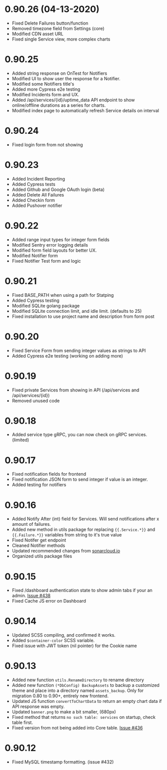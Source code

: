 # 0.90.26 (04-13-2020)
- Fixed Delete Failures button/function
- Removed timezone field from Settings (core)
- Modified CDN asset URL
- Fixed single Service view, more complex charts

# 0.90.25
- Added string response on OnTest for Notifiers
- Modified UI to show user the response for a Notifier.
- Modified some Notifiers title's
- Added more Cypress e2e testing
- Modified Incidents form and UX.
- Added /api/services/{id}/uptime_data API endpoint to show online/offline durations as a series for charts.
- Modified index page to automatically refresh Service details on interval

# 0.90.24
- Fixed login form from not showing

# 0.90.23
- Added Incident Reporting
- Added Cypress tests
- Added Github and Google OAuth login (beta)
- Added Delete All Failures
- Added Checkin form
- Added Pushover notifier

# 0.90.22
- Added range input types for integer form fields
- Modified Sentry error logging details
- Modified form field layouts for better UX.
- Modified Notifier form
- Fixed Notifier Test form and logic

# 0.90.21
- Fixed BASE_PATH when using a path for Statping
- Added Cypress testing
- Modified SQLite golang package
- Modified SQLite connection limit, and idle limit. (defaults to 25)
- Fixed installation to use project name and description from form post

# 0.90.20
- Fixed Service Form from sending integer values as strings to API
- Added Cypress e2e testing (working on adding more)

# 0.90.19
- Fixed private Services from showing in API (/api/services and /api/services/{id})
- Removed unused code

# 0.90.18
- Added service type gRPC, you can now check on gRPC services. (limited)

# 0.90.17
- Fixed notification fields for frontend
- Fixed notification JSON form to send integer if value is an integer.
- Added testing for notifiers

# 0.90.16
- Added Notify After (int) field for Services. Will send notifications after x amount of failures.
- Added new method in utils package for replacing `{{.Service.*}}` and `{{.Failure.*}}` variables from string to it's true value
- Fixed Notifer get endpoint
- Cleaned Notifier methods
- Updated recommended changes from [sonarcloud.io](https://sonarcloud.io/organizations/statping/projects)
- Organized utils package files

# 0.90.15
- Fixed /dashboard authentication state to show admin tabs if your an admin. [Issue #438](https://github.com/statping/statping/issues/438)
- Fixed Cache JS error on Dashboard

# 0.90.14
- Updated SCSS compiling, and confirmed it works.
- Added `$container-color` SCSS variable.
- Fixed issue with JWT token (nil pointer) for the Cookie name

# 0.90.13
- Added new function `utils.RenameDirectory` to rename directory
- Added new function `(*DbConfig) BackupAssets` to backup a customized theme and place into a directory named `assets_backup`. Only for migration 0.80 to 0.90+, entirely new frontend.
- Updated JS function `convertToChartData` to return an empty chart data if API response was empty.
- Updated `banner.png` to make a bit smaller, (680px)
- Fixed method that returns `no such table: services` on startup, check table first.
- Fixed version from not being added into Core table. [Issue #436](https://github.com/statping/statping/issues/436)

# 0.90.12
- Fixed MySQL timestamp formatting. (issue #432)
